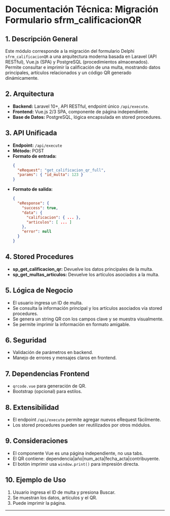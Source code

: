 # Documentación Técnica: Migración Formulario sfrm_calificacionQR

## 1. Descripción General
Este módulo corresponde a la migración del formulario Delphi `sfrm_calificacionQR` a una arquitectura moderna basada en Laravel (API RESTful), Vue.js (SPA) y PostgreSQL (procedimientos almacenados). Permite consultar e imprimir la calificación de una multa, mostrando datos principales, artículos relacionados y un código QR generado dinámicamente.

## 2. Arquitectura
- **Backend:** Laravel 10+, API RESTful, endpoint único `/api/execute`.
- **Frontend:** Vue.js 2/3 SPA, componente de página independiente.
- **Base de Datos:** PostgreSQL, lógica encapsulada en stored procedures.

## 3. API Unificada
- **Endpoint:** `/api/execute`
- **Método:** POST
- **Formato de entrada:**
  ```json
  {
    "eRequest": "get_calificacion_qr_full",
    "params": { "id_multa": 123 }
  }
  ```
- **Formato de salida:**
  ```json
  {
    "eResponse": {
      "success": true,
      "data": {
        "calificacion": { ... },
        "articulos": [ ... ]
      },
      "error": null
    }
  }
  ```

## 4. Stored Procedures
- **sp_get_calificacion_qr:** Devuelve los datos principales de la multa.
- **sp_get_multas_articulos:** Devuelve los artículos asociados a la multa.

## 5. Lógica de Negocio
- El usuario ingresa un ID de multa.
- Se consulta la información principal y los artículos asociados vía stored procedures.
- Se genera un string QR con los campos clave y se muestra visualmente.
- Se permite imprimir la información en formato amigable.

## 6. Seguridad
- Validación de parámetros en backend.
- Manejo de errores y mensajes claros en frontend.

## 7. Dependencias Frontend
- `qrcode.vue` para generación de QR.
- Bootstrap (opcional) para estilos.

## 8. Extensibilidad
- El endpoint `/api/execute` permite agregar nuevos eRequest fácilmente.
- Los stored procedures pueden ser reutilizados por otros módulos.

## 9. Consideraciones
- El componente Vue es una página independiente, no usa tabs.
- El QR contiene: dependencia|año|num_acta|fecha_acta|contribuyente.
- El botón imprimir usa `window.print()` para impresión directa.

## 10. Ejemplo de Uso
1. Usuario ingresa el ID de multa y presiona Buscar.
2. Se muestran los datos, artículos y el QR.
3. Puede imprimir la página.

---
